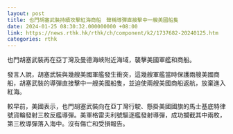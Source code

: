 ```yaml
---
layout: post
title: 也門胡塞武裝持續攻擊紅海商船　聲稱導彈直接擊中一艘美國船隻
date: 2024-01-25 08:30:32.000000000 +08:00
link: https://news.rthk.hk/rthk/ch/component/k2/1737682-20240125.htm
categories: rthk
---
```


也門胡塞武裝再在亞丁灣及曼德海峽附近海域，襲擊美國軍艦和商船。

發言人說，胡塞武裝與幾艘美國軍艦發生衝突，這幾艘軍艦當時保護兩艘美國商船，胡塞武裝的導彈直接擊中一艘美國船隻，並迫使兩艘美國商船返航，放棄進入紅海。

較早前，美國表示，也門胡塞武裝向在亞丁灣行駛、懸掛美國國旗的馬士基底特律號貨輪發射三枚反艦導彈。美軍格雷夫利號驅逐艦發射導彈，成功攔截其中兩枚，第三枚導彈落入海中。沒有傷亡和受損報告。
